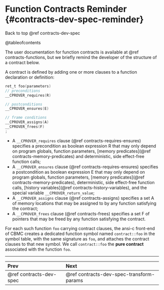 # Function Contracts Reminder {#contracts-dev-spec-reminder}

Back to top @ref contracts-dev-spec

@tableofcontents

The user documentation for function contracts is available at @ref contracts-functions,
but we briefly remind the developer of the structure of a contract below.


A contract is defined by adding one or more clauses to a function declaration or
definition:

```c
ret_t foo(parameters)
// preconditions
__CPROVER_requires(R)

// postconditions
__CPROVER_ensures(E)

// frame conditions
__CPROVER_assigns(A)
__CPROVER_frees(F)
;
```

- A `__CPROVER_requires` clause (@ref contracts-requires-ensures) specifies a
  precondition as boolean expression R that may only depend on program globals,
  function parameters, [memory predicates](@ref contracts-memory-predicates) and
  deterministic, side effect-free function calls;
- A `__CPROVER_ensures` clause (@ref contracts-requires-ensures) specifies a
  postcondition as boolean expression E that may only depend on program globals,
  function parameters, [memory predicates](@ref contracts-memory-predicates),
  deterministic, side effect-free function calls,
  [history variables](@ref contracts-history-variables), and the special
  variable `__CPROVER_return_value`;
- A `__CPROVER_assigns` clause (@ref contracts-assigns) specifies a set A of
  memory locations that may be assigned to by any function satisfying the
  contract;
- A `__CPROVER_frees` clause (@ref contracts-frees) specifies a set F of
  pointers that may be freed by any function satisfying the contract.

For each such function `foo` carrying contract clauses, the ansi-c front-end of
CBMC creates a dedicated function symbol named `contract::foo` in the symbol table,
with the same signature as `foo`, and attaches the contract clauses to that new
symbol. We call `contract::foo` the **pure contract** associated with the function
`foo`.

---
 Prev | Next
:-----|:------
 @ref contracts-dev-spec | @ref contracts-dev-spec-transform-params